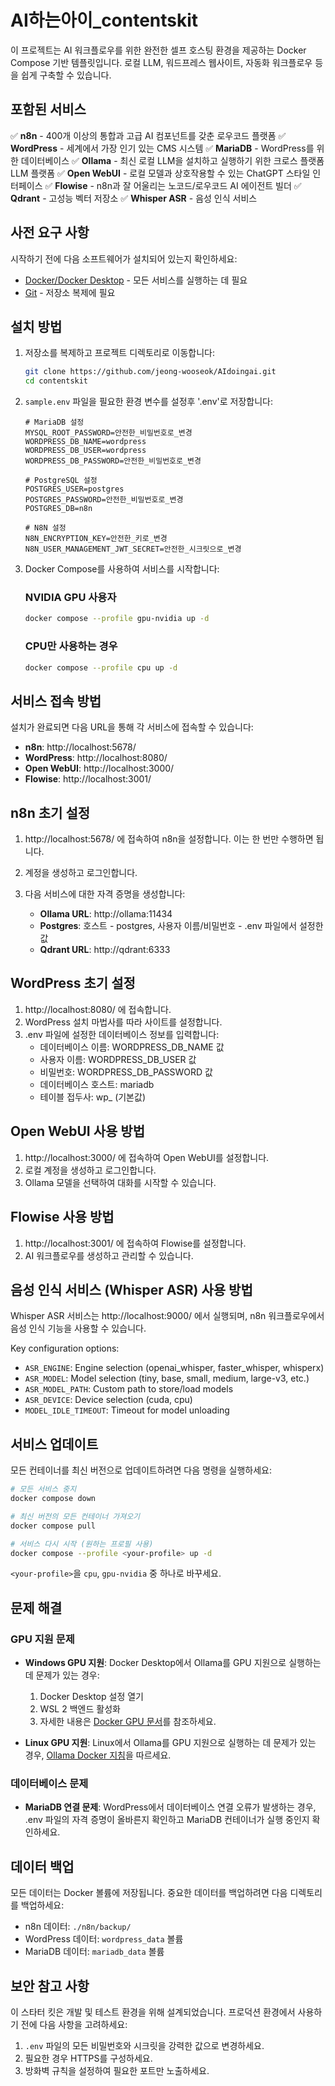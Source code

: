 # AI하는아이_contentskit

이 프로젝트는 AI 워크플로우를 위한 완전한 셀프 호스팅 환경을 제공하는 Docker Compose 기반 템플릿입니다. 로컬 LLM, 워드프레스 웹사이트, 자동화 워크플로우 등을 쉽게 구축할 수 있습니다.

## 포함된 서비스

✅ **n8n** - 400개 이상의 통합과 고급 AI 컴포넌트를 갖춘 로우코드 플랫폼
✅ **WordPress** - 세계에서 가장 인기 있는 CMS 시스템
✅ **MariaDB** - WordPress를 위한 데이터베이스
✅ **Ollama** - 최신 로컬 LLM을 설치하고 실행하기 위한 크로스 플랫폼 LLM 플랫폼
✅ **Open WebUI** - 로컬 모델과 상호작용할 수 있는 ChatGPT 스타일 인터페이스
✅ **Flowise** - n8n과 잘 어울리는 노코드/로우코드 AI 에이전트 빌더
✅ **Qdrant** - 고성능 벡터 저장소
✅ **Whisper ASR** - 음성 인식 서비스

## 사전 요구 사항

시작하기 전에 다음 소프트웨어가 설치되어 있는지 확인하세요:

- [Docker/Docker Desktop](https://www.docker.com/products/docker-desktop/) - 모든 서비스를 실행하는 데 필요
- [Git](https://git-scm.com/downloads) - 저장소 복제에 필요

## 설치 방법

1. 저장소를 복제하고 프로젝트 디렉토리로 이동합니다:
   ```bash
   git clone https://github.com/jeong-wooseok/AIdoingai.git
   cd contentskit
   ```

2. `sample.env` 파일을 필요한 환경 변수를 설정후 '.env'로 저장합니다:
   ```
   # MariaDB 설정
   MYSQL_ROOT_PASSWORD=안전한_비밀번호로_변경
   WORDPRESS_DB_NAME=wordpress
   WORDPRESS_DB_USER=wordpress
   WORDPRESS_DB_PASSWORD=안전한_비밀번호로_변경

   # PostgreSQL 설정
   POSTGRES_USER=postgres
   POSTGRES_PASSWORD=안전한_비밀번호로_변경
   POSTGRES_DB=n8n

   # N8N 설정
   N8N_ENCRYPTION_KEY=안전한_키로_변경
   N8N_USER_MANAGEMENT_JWT_SECRET=안전한_시크릿으로_변경
   ```

3. Docker Compose를 사용하여 서비스를 시작합니다:

   ### NVIDIA GPU 사용자
   ```bash
   docker compose --profile gpu-nvidia up -d
   ```

   ### CPU만 사용하는 경우
   ```bash
   docker compose --profile cpu up -d
   ```

## 서비스 접속 방법

설치가 완료되면 다음 URL을 통해 각 서비스에 접속할 수 있습니다:

- **n8n**: http://localhost:5678/
- **WordPress**: http://localhost:8080/
- **Open WebUI**: http://localhost:3000/
- **Flowise**: http://localhost:3001/

## n8n 초기 설정

1. http://localhost:5678/ 에 접속하여 n8n을 설정합니다. 이는 한 번만 수행하면 됩니다.
2. 계정을 생성하고 로그인합니다.
3. 다음 서비스에 대한 자격 증명을 생성합니다:
   
   - **Ollama URL**: http://ollama:11434
   - **Postgres**: 호스트 - postgres, 사용자 이름/비밀번호 - .env 파일에서 설정한 값
   - **Qdrant URL**: http://qdrant:6333

## WordPress 초기 설정

1. http://localhost:8080/ 에 접속합니다.
2. WordPress 설치 마법사를 따라 사이트를 설정합니다.
3. .env 파일에 설정한 데이터베이스 정보를 입력합니다:
   - 데이터베이스 이름: WORDPRESS_DB_NAME 값
   - 사용자 이름: WORDPRESS_DB_USER 값
   - 비밀번호: WORDPRESS_DB_PASSWORD 값
   - 데이터베이스 호스트: mariadb
   - 테이블 접두사: wp_ (기본값)

## Open WebUI 사용 방법

1. http://localhost:3000/ 에 접속하여 Open WebUI를 설정합니다.
2. 로컬 계정을 생성하고 로그인합니다.
3. Ollama 모델을 선택하여 대화를 시작할 수 있습니다.

## Flowise 사용 방법

1. http://localhost:3001/ 에 접속하여 Flowise를 설정합니다.
2. AI 워크플로우를 생성하고 관리할 수 있습니다.

## 음성 인식 서비스 (Whisper ASR) 사용 방법

Whisper ASR 서비스는 http://localhost:9000/ 에서 실행되며, n8n 워크플로우에서 음성 인식 기능을 사용할 수 있습니다.

Key configuration options:

- `ASR_ENGINE`: Engine selection (openai_whisper, faster_whisper, whisperx)
- `ASR_MODEL`: Model selection (tiny, base, small, medium, large-v3, etc.)
- `ASR_MODEL_PATH`: Custom path to store/load models
- `ASR_DEVICE`: Device selection (cuda, cpu)
- `MODEL_IDLE_TIMEOUT`: Timeout for model unloading

## 서비스 업데이트

모든 컨테이너를 최신 버전으로 업데이트하려면 다음 명령을 실행하세요:

```bash
# 모든 서비스 중지
docker compose down

# 최신 버전의 모든 컨테이너 가져오기
docker compose pull

# 서비스 다시 시작 (원하는 프로필 사용)
docker compose --profile <your-profile> up -d
```

`<your-profile>`을 `cpu`, `gpu-nvidia` 중 하나로 바꾸세요.

## 문제 해결

### GPU 지원 문제

- **Windows GPU 지원**: Docker Desktop에서 Ollama를 GPU 지원으로 실행하는 데 문제가 있는 경우:
  1. Docker Desktop 설정 열기
  2. WSL 2 백엔드 활성화
  3. 자세한 내용은 [Docker GPU 문서](https://docs.docker.com/desktop/features/gpu/)를 참조하세요.

- **Linux GPU 지원**: Linux에서 Ollama를 GPU 지원으로 실행하는 데 문제가 있는 경우, [Ollama Docker 지침](https://github.com/ollama/ollama/blob/main/docs/docker.md)을 따르세요.

### 데이터베이스 문제

- **MariaDB 연결 문제**: WordPress에서 데이터베이스 연결 오류가 발생하는 경우, .env 파일의 자격 증명이 올바른지 확인하고 MariaDB 컨테이너가 실행 중인지 확인하세요.

## 데이터 백업

모든 데이터는 Docker 볼륨에 저장됩니다. 중요한 데이터를 백업하려면 다음 디렉토리를 백업하세요:

- n8n 데이터: `./n8n/backup/`
- WordPress 데이터: `wordpress_data` 볼륨
- MariaDB 데이터: `mariadb_data` 볼륨

## 보안 참고 사항

이 스타터 킷은 개발 및 테스트 환경을 위해 설계되었습니다. 프로덕션 환경에서 사용하기 전에 다음 사항을 고려하세요:

1. `.env` 파일의 모든 비밀번호와 시크릿을 강력한 값으로 변경하세요.
2. 필요한 경우 HTTPS를 구성하세요.
3. 방화벽 규칙을 설정하여 필요한 포트만 노출하세요.